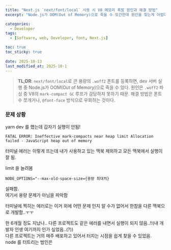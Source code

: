```yaml
---
title: "Next.js `next/font/local` 사용 시 V8 메모리 폭발 원인과 해결 방법"
excerpt: "Node.js가 OOM(Out of Memory)으로 죽을 수 있긴한데 원인을 찾는게 어렵다.."

categories:
  - Developer
tags:
  - [Software, web, Developer, font, Next.js]

toc: true
toc_sticky: true
 
date: 2025-10-13
last_modified_at: 2025-10-1
---   
```


> **TL;DR**: `next/font/local`로 큰 용량의 `.woff2` 폰트를 등록하면, dev 서버 실행 중 Node.js가 OOM(Out of Memory)으로 죽을 수 있다. 원인은 `.woff2` 파싱 중 V8의 `mark-compact GC` 루프가 감당하지 못하기 때문. 해결 방법은 폰트 수 쪼개거나, `@font-face` 방식으로 우회하는 것이다.

### 문제 상황
yarn dev 를 했는데 갑자기 실행이 안됨!    
```
FATAL ERROR: Ineffective mark-compacts near heap limit Allocation failed - JavaScript heap out of memory
```
터미널 에러는 이렇게 뜨는데 내가 사용하고 있는 맥북 제외하고 모든 맥북에서 실행이 잘 됨.
    
limit 을 늘려봄    
```
NODE_OPTIONS="--max-old-space-size={용량 최대치}
```
실패함.   
여기서 용량 문제가 아님을 파악함    

터미널에 찍히는 에러로는 이거 외에 어떤 문제 인지 알 수가 없어서 한참을 다른 맥북으로 개발함..ㅜㅜ     

한 6개월 정도 지났나.. 다른 프로젝트도 같은 에러를 내면서 실행이 되지 않음..!!(내 개발자 인생 여기까지 인가 싶었음..(?))    
다른 프로젝트는 거의 매주 배포하고 있어서 터지는 시점을 쉽게 찾을 수 있었음.    
node 를 터트리는 범인은